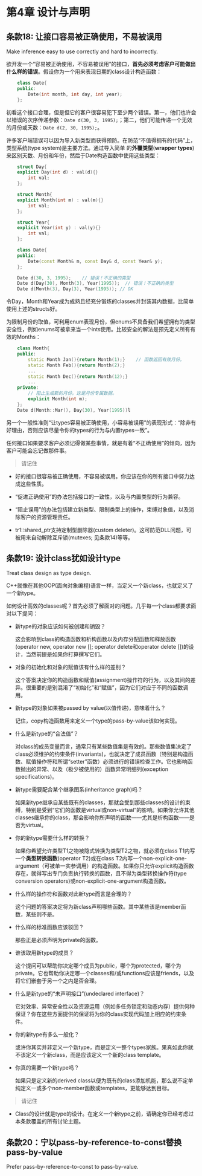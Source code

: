 # 第4章 设计与声明

## 条款18: 让接口容易被正确使用，不易被误用

Make inference easy to use correctly and hard to incorrectly.

欲开发一个“容易被正确使用，不容易被误用”的接口，**首先必须考虑客户可能做出什么样的错误**。假设你为一个用来表现日期的class设计构造函数：

```C++
    class Date{
    public:
        Date(int month, int day, int year);
    };
```

初看这个接口合理，但是但它的客户很容易犯下至少两个错误。第一，他们也许会以错误的次序传递参数：`Date d(30, 3, 1995);`；第二，他们可能传递一个无效的月份或天数：`Date d(2, 30, 1995);`。

许多客户端错误可以因为导入新类型而获得预防。在防范“不值得拥有的代码”上，类型系统(type system)是主要方法。通过导入简单
的**外覆类型**(**wrapper types**)来区别天数、月份和年份，然后于Date构造函数中使用这些类型：

```C++
    struct Day{
    explicit Day(int d) : val(d){}
        int val;
    };

    struct Month{
    explicit Month(int m) : val(m){}
        int val;
    };

    struct Year{
    explicit Year(int y) : val(y){}
        int val;
    };

    class Date{
    public:
        Date(const Month& m, const Day& d, const Year& y);
    };

    Date d(30, 3, 1995);    // 错误！不正确的类型
    Date d(Day(30), Month(3), Year(1995));  // 错误！不正确的类型
    Date d(Month(3), Day(3), Year(1995)); // OK
```

令Day，Month和Year成为成熟且经充分锻炼的classes并封装其内数据，比简单使用上述的structs好。

为限制月份的取值，可利用enum表现月份，但enums不具备我们希望拥有的类型安全性，例如enums可被拿来当一个ints使用。比较安全的解法是预先定义所有有效的Months：

```C++
    class Month{
    public:
        static Month Jan(){return Month(1);}    // 函数返回有效月份。
        static Month Feb(){return Month(2);}
        ...
        static Month Dec(){return Month(12);}
        ...
    private:
        // 阻止生成新的月份。这是月份专属数据。
        explicit Month(int m);
    };
    Date d(Month::Mar(), Day(30), Year(1995))l
```

另一个一般性准则“让types容易被正确使用，小容易被误用”的表现形式：“除非有好理由，否则应该尽量令你的types的行为与内置types一致”。

任何接口如果要求客户必须记得做某些事情，就是有着“不正确使用”的倾向，因为客户可能会忘记做那件事。

> 请记住

- 好的接口很容易被正确使用，不容易被误用。你应该在你的所有接口中努力达成这些性质。

- “促进正确使用”的办法包括接口的一致性，以及与内置类型的行为兼容。

- “阻止误用”的办法包括建立新类型、限制类型上的操作，束缚对象值，以及消除客户的资源管理责任。

- tr1::shared_ptr支持定制型删除器(custom deleter)。这可防范DLL问题，可被用来自动解除互斥锁(mutexes; 见条款14)等等。

## 条款19: 设计class犹如设计type

Treat class design as type design.

C++就像在其他OOP(面向对象编程)语言一样，当定义一个新class，也就定义了一个新type。

如何设计高效的classes呢？首先必须了解面对的问题。几乎每一个class都要求面对以下提问：

- 新type的对象应该如何被创建和销毁？

    这会影响到class的构造函数和析构函数以及内存分配函数和释放函数(operator new, operator new []; operator delete和operator delete [])的设计，当然前提是如果你打算撰写它们。

- 对象的初始化和对象的赋值该有什么样的差别？

    这个答案决定你的构造函数和赋值(assignment)操作符的行为，以及其间的差异。很重要的是别混淆了“初始化”和“赋值”，因为它们对应于不同的函数调用。

- 新type的对象如果被passed by value(以值传递)，意味着什么？

    记住，copy构造函数用来定义一个type的pass-by-value该如何实现。

- 什么是新type的“合法值”？

    对class的成员变量而言，通常只有某些数值集是有效的。那些数值集决定了class必须维护的约束条件(invariants)，也就决定了成员函数（特别是构造函数、赋值操作符和所谓“setter”函数）必须进行的错误检查工作。它也影响函数抛出的异常、以及（极少被使用的）函数异常明细列(exception specifications)。

- 新type需要配合某个继承图系(inheritance graph)吗？

    如果新type继承自某些既有的classes，那就会受到那些classes的设计的束缚，特别是受到“它们的函数是virtual或non-virtual”的影响。如果你允许其他classes继承你的class，那会影响你所声明的函数——尤其是析构函数——是否为virtual。

- 你的新type需要什么样的转换？

    如果你希望允许类型T1之物被隐式转换为类型T2之物，就必须在class T1内写一个**类型转换函数**(operator T2)或在class T2内写一个non-explicit-one-argument（可被单一实参调用）的构造函数。如果你只允许explicit构造函数存在，就得写出专门负责执行转换的函数，且不得为类型转换操作符(type conversion operators)或non-explicit-one-argument构造函数。

- 什么样的操作符和函数对此新type而言是合理的？

    这个问题的答案决定将为新class声明哪些函数。其中某些该是member函数，某些则不是。

- 什么样的标准函数应该驳回？

    那些正是必须声明为private的函数。

- 谁该取用新type的成员？

    这个提问可以帮助你决定哪个成员为public，哪个为protected，哪个为private。它也帮助你决定哪一个classes和/或functions应该是friends，以及将它们嵌套于另一个之内是否合理。

- 什么是新type的“未声明接口”(undeclared interface)？

    它对效率、异常安全性以及资源运用（例如多任务锁定和动态内存）提供何种保证？你在这些方面提供的保证将为你的class实现代码加上相应的约束条件。

- 你的新type有多么一般化？

    或许你其实并非定义一个新type，而是定义一整个types家族。果真如此你就不该定义一个新class，而是应该定义一个新的class template。

- 你真的需要一个新type吗？

    如果只是定义新的derived class以便为既有的class添加机能，那么说不定单纯定义一或多个non-member函数或templates，更能够达到目标。

> 请记住

- Class的设计就是type的设计。在定义一个新type之前，请确定你已经考虑过本条款覆盖的所有讨论主题。

## 条款20：宁以pass-by-reference-to-const替换pass-by-value

Prefer pass-by-reference-to-const to pass-by-value.
